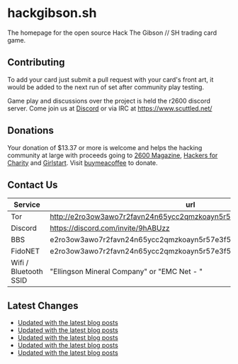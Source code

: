# hackgibson.sh
The homepage for the open source Hack The Gibson // SH trading card game.


## Contributing

To add your card just submit a pull request with your card's front art, it would be added to the next run of set after community play testing.

Game play and discussions over the project is held the r2600 discord server. Come join us at [Discord](https://discord.com/invite/9hABUzz) or via IRC at https://www.scuttled.net/


## Donations

Your donation of $13.37 or more is welcome and helps the hacking community at large with proceeds going to [2600 Magazine](https://2600.com/), [Hackers for Charity](https://hackersforcharity.org) and [Girlstart](https://girlstart.org).  Visit [buymeacoffee](https://www.buymeacoffee.com/hackgibson.sh) to donate.


## Contact Us

Service | url
-|-
Tor | http://e2ro3ow3awo7r2favn24n65ycc2qmzkoayn5r57e3f56nvjwdcgg32ad.onion
Discord | https://discord.com/invite/9hABUzz
BBS | e2ro3ow3awo7r2favn24n65ycc2qmzkoayn5r57e3f56nvjwdcgg32ad.onion:23
FidoNET | e2ro3ow3awo7r2favn24n65ycc2qmzkoayn5r57e3f56nvjwdcgg32ad.onion:24554
Wifi / Bluetooth SSID | "Ellingson Mineral Company" or "EMC Net - <fidonet address>"

## Latest Changes
<!-- BLOG-POST-LIST:START -->
- [Updated with the latest blog posts](https://github.com/DFW2600/hackgibson.sh/commit/6c694ebd982a2c732a193438a673e03cc8f9778f)
- [Updated with the latest blog posts](https://github.com/DFW2600/hackgibson.sh/commit/5d67fb137e13248d753a3964a78baf210b8c6e4d)
- [Updated with the latest blog posts](https://github.com/DFW2600/hackgibson.sh/commit/041a41c8c6c31be26ec016f373f957b91fc4c6c7)
- [Updated with the latest blog posts](https://github.com/DFW2600/hackgibson.sh/commit/dd0033d5b63880e294e3bcaa12ab3e9ce6e12ba0)
- [Updated with the latest blog posts](https://github.com/DFW2600/hackgibson.sh/commit/215a7b148a1c9539ff84ace456ba5da4b50ebd01)
<!-- BLOG-POST-LIST:END -->
